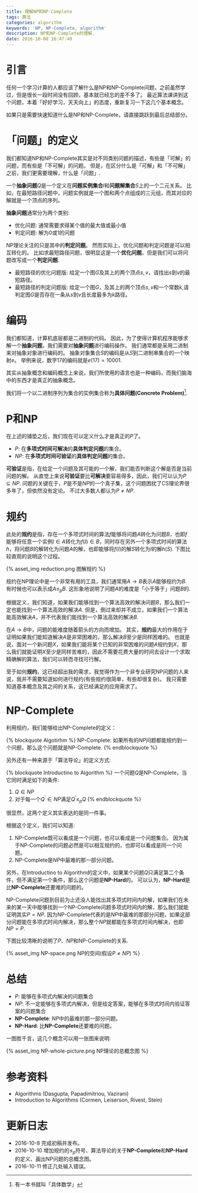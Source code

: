 ```yaml
---
title: 理解NP和NP-Complete
tags: 算法
categories: algorithm
keywords: 'NP, NP-Complete, algorithm'
description: NP和NP-Complete的理解.
date: 2016-10-08 16:47:49
---
```





# 引言

任何一个学习计算的人都应该了解什么是NP和NP-Complete问题，之前虽然学过，但是很长一段时间没有回顾，基本就已经忘的差不多了。
最近算法课讲到这个问题，本着「好好学习，天天向上」的态度，重新复习一下这几个基本概念。

如果只是需要快速知道什么是NP和NP-Complete，请直接跳跃到最后总结部分。

# 「问题」的定义

我们都知道NP和NP-Complete其实是对不同类别问题的描述，有些是「可解」的问题，而有些是「不可解」的问题。
但是，在区分什么是「可解」和「不可解」之前，我们更需要理解，什么是「问题」.

一个**抽象问题**$Q$是一个定义在**问题实例集合**$I$和**问题解集合**$S$上的一个二元关系。
比如，在最短路径问题中，问题实例就是一个图和两个点组成的三元组，而其对应的解就是一个顶点的序列。

**抽象问题**通常分为两个类别:

- 优化问题: 通常需要求得某个值的最大值或最小值
- 判定问题: 解为$0$或$1$的问题

NP理论关注的只是其中的**判定问题**。
然而实际上，优化问题和判定问题是可以相互转化的。
比如求最短路径问题，很明显这是一个**优化问题**，但是我们可以将问题改写成一个**判定问题**.

- 最短路径的优化问题版: 给定一个图$G$及其上的两个顶点$s,v$，请找出$s$到$v$的最短路径。
- 最短路径的判定问题版: 给定一个图$G$，及其上的两个顶点$s,v$和一个常数$k$,请判定图$G$是否存在一条从$s$到$v$且长度最多为$k$路径。


# 编码

我们都知道，计算机底层都是二进制的代码。
因此，为了使得计算机程序能够求解一个**抽象问题**，我们需要对**抽象问题**进行编码操作。
我们通常都是采用二进制来对抽象对象进行编码的。
抽象对象集合$S$的编码是从$S$到二进制串集合的一个映射$e$。
举例来说，数字$17$的编码就是$e(17)=10001$.

其实从抽象概念和编码概念上来说，我们所使用的语言也是一种编码，而我们脑海中的东西才是真正的抽象概念。

我们将一个以二进制序列为集合的实例集合称为**具体问题(Concrete Problem)**[^1].

# P和NP

在上述的铺垫之后，我们现在可以定义什么才是真正的$P$了。

- $P$: 在**多项式时间可解决**的**具体判定问题**的集合。
- $NP$: 在**多项式时间可验证**的**具体判定问题**的集合。

**可验证**是指，在给定一个问题及其可能的一个解，我们能否判断这个解是否是当前问题的解。
从直觉上来说**可验证**要比**可解决**要容易得多，因此，我们可以认为$P\subseteq NP$.
问题的关键在于，$P$是不是$NP$的一个真子集，这个问题困扰了CS理论界很多年了，但依然没有定论。
不过大多数人都认为$P\neq NP$.

# 规约

此处的**规约**是指，存在一个多项式时间的算法$f$能够将问题$A$转化为问题$B$，也即$f$能够将任意一个实例$I\in A$转化为$f(I)\in B$，同时存在另外一个多项式时间的算法$h$，将问题$B$的解转化为问题$A$的解，也即能够将$f(I)$的解$S$转化为$I$的解$h(S)$.
下图比较直观的说明这个过程。

{% asset_img reduction.png 图解规约 %}

规约在NP理论中是一个非常有用的工具，我们通常用$A\longrightarrow B$表示$A$能够规约为$B$.
有时候也可以表示成$A\le_p B$.
这形象地说明了问题$A$的难度是「小于等于」问题$B$的.

根据定义，我们知道，如果我们能够找到一个算法高效的解决问题$B$，那么我们一定也能找到一个算法高效的解决$A$.
但是，倒过来却并不成立，如果我们一个算法能高效解决$A$，并不代表我们能找到一个算法高效的解决$B$.

在$A\longrightarrow B$中，问题的能难度随着箭头的方向而增加。
其实，**规约**最大的作用在于证明如果我们能知道解决$A$是非常困难的，那么解决$B$至少是同样困难的。
也就是说，面对一个新问题$X$，如果我们能将某个已知的非常困难的问题$A$规约到$X$，那么我们就能证明$X$至少是同样苦难的，因此不需要花费大量的时间去设计一个求取精确解的算法，我们可以转而寻找可行解。

至于如何**规约**，这已经超出我的需求，我觉得作为一个非专业研究NP问题的人来说，我并不需要知道如何进行规约(有些规约很简单，有些却很复杂)。
我只需要知道基本概念及其之间的关系，这已经满足的应用需求了。

# NP-Complete

利用规约，我们能够给出NP-Complete的定义：

{% blockquote Algotirhm  %}
NP-Complete: 如果所有的$NP$问题都能规约到一个问题，那么这个问题就是NP-Complete.
{% endblockquote  %}

另外还有一种来源于「算法导论」的定义方式:

{% blockquote Introductino to Algorithm %}
一个问题$Q$是NP-Complete，当它同时满足如下的条件:
1. $Q\in NP$
2. 对于每一个$Q^{'}\in NP$满足$Q^{'}\le_p Q$
{% endblockquote  %}

很显然，这两个定义其实表达的是同一件事。

根据这个定义，我们可以知道:

1. NP-Complete既可以看成是一个问题，也可以看成是一个问题集合。
    因为属于NP-Complete的问题必然是可以相互规约的，也即可以看成是同一个问题。
2. NP-Complete是$NP$中最难的那一部分问题。

另外，在Introductino to Algorithm的定义中，如果某个问题$Q$只满足第二个条件，但不满足第一个条件，那么这个问题是**NP-Hard**的。
可以认为，**NP-Hard**是比**NP-Complete**还要难的问题的。

NP-Complete问题到目前为止还没人能找出其多项式时间内的解，如果我们在未来的某一天中能够找到一个NP-Complete问题多项式时间内的解，那么我们就能证明其实$P=NP$.
因为NP-Complete代表的是$NP$中最难的那部分问题，如果这部分问题能在多项式时间内解决，那么整个$NP$就都能在多项式时间内解决，也即$NP=P$.

下图比较清晰的说明了$P$、$NP$和NP-Complete的关系.

{% asset_img NP-space.png NP的空间(假设$P\neq NP$)  %}


# 总结

- $P$: 能够在多项式内解决的问题集合
- $NP$: 不一定能够在多项式内解决，但是给定答案，能够在多项式时间内验证答案的问题集合
- **NP-Complete**: $NP$中的最难的那一部分问题。
- **NP-Hard**: 比**NP-Complete**还要难的问题。

一图胜千言，这几个概念可以用一张图来说明:

{% asset_img NP-whole-picture.png NP理论的总概念图 %}


# 参考资料

- Algorithms (Dasgupta, Papadimitriou, Vazirani)
- Introduction to Algorithms (Cormen, Leiserson, Rivest, Stein)


# 更新日志

- 2016-10-8 完成初稿并发布。
- 2016-10-10 增加规约的$\le_p$符号、算法导论的关于**NP-Complete**和**NP-Hard**的定义、画出NP问题的总概念图。
- 2016-10-11 修正几处输入错误。

[^1]: 有一本书就叫「具体数学」
